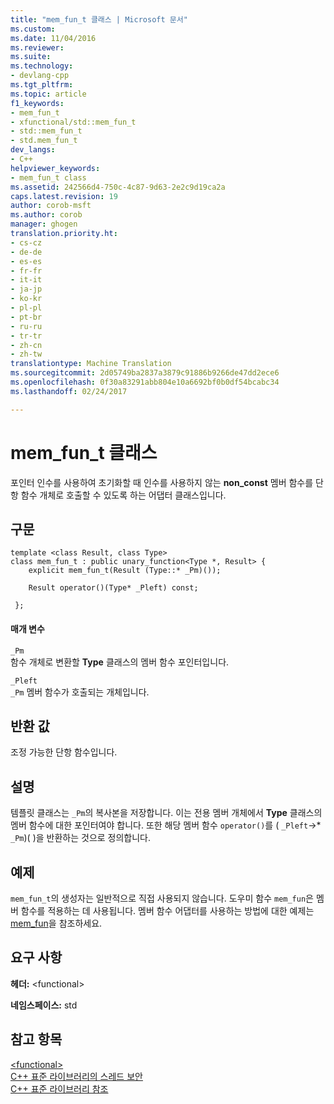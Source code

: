 ```yaml
---
title: "mem_fun_t 클래스 | Microsoft 문서"
ms.custom: 
ms.date: 11/04/2016
ms.reviewer: 
ms.suite: 
ms.technology:
- devlang-cpp
ms.tgt_pltfrm: 
ms.topic: article
f1_keywords:
- mem_fun_t
- xfunctional/std::mem_fun_t
- std::mem_fun_t
- std.mem_fun_t
dev_langs:
- C++
helpviewer_keywords:
- mem_fun_t class
ms.assetid: 242566d4-750c-4c87-9d63-2e2c9d19ca2a
caps.latest.revision: 19
author: corob-msft
ms.author: corob
manager: ghogen
translation.priority.ht:
- cs-cz
- de-de
- es-es
- fr-fr
- it-it
- ja-jp
- ko-kr
- pl-pl
- pt-br
- ru-ru
- tr-tr
- zh-cn
- zh-tw
translationtype: Machine Translation
ms.sourcegitcommit: 2d05749ba2837a3879c91886b9266de47dd2ece6
ms.openlocfilehash: 0f30a83291abb804e10a6692bf0b0df54bcabc34
ms.lasthandoff: 02/24/2017

---
```

# <a name="memfunt-class"></a>mem_fun_t 클래스
포인터 인수를 사용하여 초기화할 때 인수를 사용하지 않는 **non_const** 멤버 함수를 단항 함수 개체로 호출할 수 있도록 하는 어댑터 클래스입니다.  
  
## <a name="syntax"></a>구문  
  
```
template <class Result, class Type>
class mem_fun_t : public unary_function<Type *, Result> {
    explicit mem_fun_t(Result (Type::* _Pm)());

    Result operator()(Type* _Pleft) const;

 };
```  
  
#### <a name="parameters"></a>매개 변수  
 `_Pm`  
 함수 개체로 변환할 **Type** 클래스의 멤버 함수 포인터입니다.  
  
 `_Pleft`  
 `_Pm` 멤버 함수가 호출되는 개체입니다.  
  
## <a name="return-value"></a>반환 값  
 조정 가능한 단항 함수입니다.  
  
## <a name="remarks"></a>설명  
 템플릿 클래스는 `_Pm`의 복사본을 저장합니다. 이는 전용 멤버 개체에서 **Type** 클래스의 멤버 함수에 대한 포인터여야 합니다. 또한 해당 멤버 함수 `operator()`를 ( `_Pleft`->* `_Pm`)( )을 반환하는 것으로 정의합니다.  
  
## <a name="example"></a>예제  
 `mem_fun_t`의 생성자는 일반적으로 직접 사용되지 않습니다. 도우미 함수 `mem_fun`은 멤버 함수를 적용하는 데 사용됩니다. 멤버 함수 어댑터를 사용하는 방법에 대한 예제는 [mem_fun](../standard-library/functional-functions.md#mem_fun_function)을 참조하세요.  
  
## <a name="requirements"></a>요구 사항  
 **헤더:** \<functional>  
  
 **네임스페이스:** std  
  
## <a name="see-also"></a>참고 항목  
 [\<functional>](../standard-library/functional.md)   
 [C++ 표준 라이브러리의 스레드 보안](../standard-library/thread-safety-in-the-cpp-standard-library.md)   
 [C++ 표준 라이브러리 참조](../standard-library/cpp-standard-library-reference.md)




